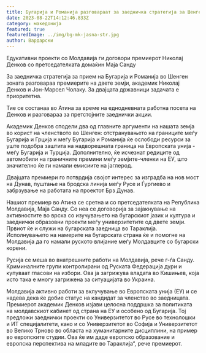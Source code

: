 ```yaml
---
title: Бугарија и Романија разговараат за заедничка стратегија за Шенген
date: 2023-08-22T14:12:46.833Z
category: македонија
featured: true
featuredImage: ../img/bg-mk-jasna-str.jpg
author: Вардарски
---
```

Едукативни проекти со Молдавија ги договори премиерот Николај Денков со претседателката домаќин Маја Санду

За заедничка стратегија за прием на Бугарија и Романија во Шенген зоната разговараа премиерите на двете земји, академик Николај Денков и Јон-Марсел Чолаку. За двајцата државници задачата е приоритетна.

Тие се состанаа во Атина за време на еднодневната работна посета на Денков и разговараа за претстојните заеднички акции.

Академик Денков сподели два од главните аргументи на нашата земја во корист на членството во Шенген: отстранувањето на границите меѓу Бугарија и Грција и меѓу Бугарија и Романија ќе ослободи ресурси за уште подобра заштита на надворешната граница на Европската унија - меѓу Бугарија и Турција. Дополнително, ќе исчезнат редиците од автомобили на граничните премини меѓу земјите-членки на ЕУ, што значително ќе ги намали емисиите на јаглерод.

Двајцата премиери го потврдија својот интерес за изградба на нов мост на Дунав, пуштање на бродска линија меѓу Русе и Ѓургиево и забрзување на работата на проектот Брз Дунав.

Нашиот премиер во Атина се сретна и со претседателката на Република Молдавија, Маја Санду. Со неа се договорија за зајакнување на активностите во врска со изучувањето на бугарскиот јазик и култура и заеднички образовни проекти меѓу универзитетите од двете земји. Првиот ќе и служи на бугарската заедница во Тараклија. Исполнувањето на намерите на бугарската страна ќе и помогне на Молдавија да го намали руското влијание меѓу Молдавците со бугарски корени.

Русија се меша во внатрешните работи на Молдавија, рече г-ѓа Санду. Криминалните групи контролирани од Руската Федерација дури и купуваат гласови на избори. Ова ја загрижува владата во Кишињев, која исто така е многу загрижена за ситуацијата во Украина.

Молдавија активно работи за вклучување во Европската унија (ЕУ) и се надева дека ќе добие статус на кандидат за членство во заедницата. Премиерот академик Денков изјави целосна поддршка за политиката на молдавскиот кабинет од страна на ЕУ и особено од Бугарија. Тој предложи заеднички проекти со Универзитетот во Русе во технолошки и ИТ специјалитети, како и со Универзитетот во Софија и Универзитетот во Велико Трново во областа на хуманитарните дисциплини, на пример во европските студии. Ова ќе им даде европско образование и европска перспектива на младите во Тараклија“, рече премиерот.